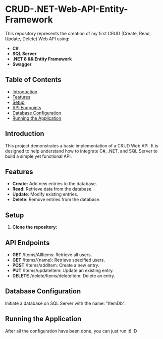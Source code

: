 # CRUD-.NET-Web-API-Entity-Framework

This repository represents the creation of my first CRUD (Create, Read, Update, Delete) Web API using:

- **C#**
- **SQL Server**
- **.NET 8 && Entity Framework**
- **Swagger**

## Table of Contents

- [Introduction](#introduction)
- [Features](#features)
- [Setup](#setup)
- [API Endpoints](#api-endpoints)
- [Database Configuration](#database-configuration)
- [Running the Application](#running-the-application)


## Introduction

This project demonstrates a basic implementation of a CRUD Web API. It is designed to help understand how to integrate C#, .NET, and SQL Server to build a simple yet functional API.

## Features

- **Create**: Add new entries to the database.
- **Read**: Retrieve data from the database.
- **Update**: Modify existing entries.
- **Delete**: Remove entries from the database.

## Setup

1. **Clone the repository:**

## API Endpoints

- **GET** /Items/AllItems: Retrieve all users.
- **GET** /Items/{name}: Retrieve specified users.
- **POST** /Items/addItem: Create a new entry.
- **PUT** /Items/updateItem: Update an existing entry.
- **DELETE** /delete/Items/deleteItem: Delete an entry.

## Database Configuration

Initiate a database on SQL Server with the name: "ItemDb".

## Running the Application

After all the configuration have been done, you can just run it! :D
